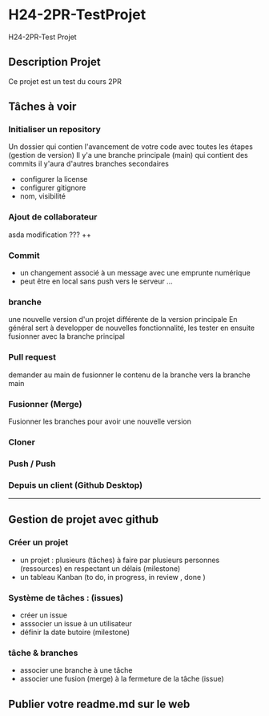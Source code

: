# H24-2PR-TestProjet
H24-2PR-Test Projet

## Description Projet
Ce projet est un test du cours 2PR

## Tâches à voir 

### Initialiser un repository
Un dossier qui contien l'avancement de votre code avec toutes les étapes (gestion de version)
Il y'a une branche principale (main) qui contient des commits
il y'aura d'autres branches secondaires
- configurer la license 
- configurer gitignore
- nom, visibilité

### Ajout de collaborateur
asda
modification ???
++
### Commit
- un changement associé à un message avec une emprunte numérique
- peut être en local sans push vers le serveur ...  
### branche
une nouvelle version d'un projet différente de la version principale
En général sert à developper de nouvelles fonctionnalité, les tester en ensuite fusionner avec la branche principal 

### Pull request
demander au main de fusionner le contenu de la branche vers la branche main 

### Fusionner (Merge)
Fusionner les branches pour avoir une nouvelle version 

### Cloner 

### Push / Push

### Depuis un client (Github Desktop)


------------------------------------------

## Gestion de projet avec github

### Créer un projet 
- un projet : plusieurs (tâches) à faire par plusieurs personnes (ressources) en respectant un délais (milestone)
- un tableau Kanban (to do, in progress, in review , done )

### Système de tâches : (issues)
- créer un issue 
- asssocier un issue à un utilisateur
- définir la date butoire (milestone) 

### tâche & branches
- associer une branche à une tâche
- associer une fusion (merge) à la fermeture de la tâche (issue)


## Publier votre readme.md sur le web 


